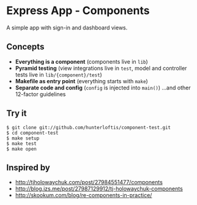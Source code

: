 # Express App - Components

A simple app with sign-in and dashboard views.

## Concepts

- **Everything is a component** (components live in `lib`)
- **Pyramid testing** (view integrations live in `test`, model and controller tests live in `lib/{component}/test`)
- **Makefile as entry point** (everything starts with `make`)
- **Separate code and config** (`config` is injected into `main()`) ...and other 12-factor guidelines

## Try it

```
$ git clone git://github.com/hunterloftis/component-test.git
$ cd component-test
$ make setup
$ make test
$ make open
```

## Inspired by

- http://tjholowaychuk.com/post/27984551477/components
- http://blog.izs.me/post/27987129912/tj-holowaychuk-components
- http://skookum.com/blog/re-components-in-practice/
